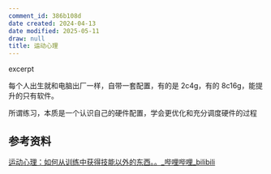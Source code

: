 ```yaml
---
comment_id: 386b108d
date created: 2024-04-13
date modified: 2025-05-11
draw: null
title: 运动心理
---
```

excerpt

<!-- more -->

每个人出生就和电脑出厂一样，自带一套配置，有的是 2c4g，有的 8c16g，能提升的只有软件。

所谓练习，本质是一个认识自己的硬件配置，学会更优化和充分调度硬件的过程

## 参考资料

[运动心理：如何从训练中获得技能以外的东西。。_哔哩哔哩_bilibili](https://www.bilibili.com/video/BV1wx4y1M72c/?spm_id_from=333.999.0.0&vd_source=dea414ee2d39e74f662ceec0edffdf24)
